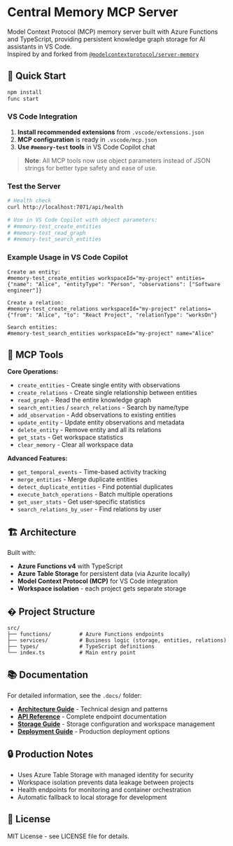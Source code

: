 # Central Memory MCP Server

Model Context Protocol (MCP) memory server built with Azure Functions and TypeScript, providing persistent knowledge graph storage for AI assistants in VS Code.  
Inspired by and forked from [`@modelcontextprotocol/server-memory`](https://github.com/modelcontextprotocol/servers/tree/main/src/memory)

## 🚀 Quick Start

```bash
npm install
func start
```

### VS Code Integration

1. **Install recommended extensions** from `.vscode/extensions.json`
2. **MCP configuration** is ready in `.vscode/mcp.json`
3. **Use `#memory-test` tools** in VS Code Copilot chat

> **Note**: All MCP tools now use object parameters instead of JSON strings for better type safety and ease of use.

### Test the Server

```bash
# Health check
curl http://localhost:7071/api/health

# Use in VS Code Copilot with object parameters:
# #memory-test_create_entities
# #memory-test_read_graph
# #memory-test_search_entities
```

### Example Usage in VS Code Copilot

```text
Create an entity:
#memory-test_create_entities workspaceId="my-project" entities={"name": "Alice", "entityType": "Person", "observations": ["Software engineer"]}

Create a relation:
#memory-test_create_relations workspaceId="my-project" relations={"from": "Alice", "to": "React Project", "relationType": "worksOn"}

Search entities:
#memory-test_search_entities workspaceId="my-project" name="Alice"
```

## 🔧 MCP Tools

**Core Operations:**

- `create_entities` - Create single entity with observations
- `create_relations` - Create single relationship between entities
- `read_graph` - Read the entire knowledge graph
- `search_entities` / `search_relations` - Search by name/type
- `add_observation` - Add observations to existing entities
- `update_entity` - Update entity observations and metadata
- `delete_entity` - Remove entity and all its relations
- `get_stats` - Get workspace statistics
- `clear_memory` - Clear all workspace data

**Advanced Features:**

- `get_temporal_events` - Time-based activity tracking
- `merge_entities` - Merge duplicate entities
- `detect_duplicate_entities` - Find potential duplicates
- `execute_batch_operations` - Batch multiple operations
- `get_user_stats` - Get user-specific statistics
- `search_relations_by_user` - Find relations by user

## 🏗️ Architecture

Built with:

- **Azure Functions v4** with TypeScript
- **Azure Table Storage** for persistent data (via Azurite locally)
- **Model Context Protocol (MCP)** for VS Code integration
- **Workspace isolation** - each project gets separate storage

## � Project Structure

```text
src/
├── functions/         # Azure Functions endpoints
├── services/          # Business logic (storage, entities, relations)
├── types/             # TypeScript definitions
└── index.ts           # Main entry point
```

## 📚 Documentation

For detailed information, see the `.docs/` folder:

- **[Architecture Guide](.docs/ARCHITECTURE.md)** - Technical design and patterns
- **[API Reference](.docs/API.md)** - Complete endpoint documentation
- **[Storage Guide](.docs/STORAGE.md)** - Storage configuration and workspace management
- **[Deployment Guide](.docs/DEPLOYMENT.md)** - Production deployment options

## 🔒 Production Notes

- Uses Azure Table Storage with managed identity for security
- Workspace isolation prevents data leakage between projects
- Health endpoints for monitoring and container orchestration
- Automatic fallback to local storage for development

## 📝 License

MIT License - see LICENSE file for details.
